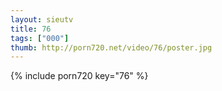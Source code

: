 ```yaml
--- 
layout: sieutv
title: 76
tags: ["000"]
thumb: http://porn720.net/video/76/poster.jpg
---
```

{% include porn720 key="76" %} 
